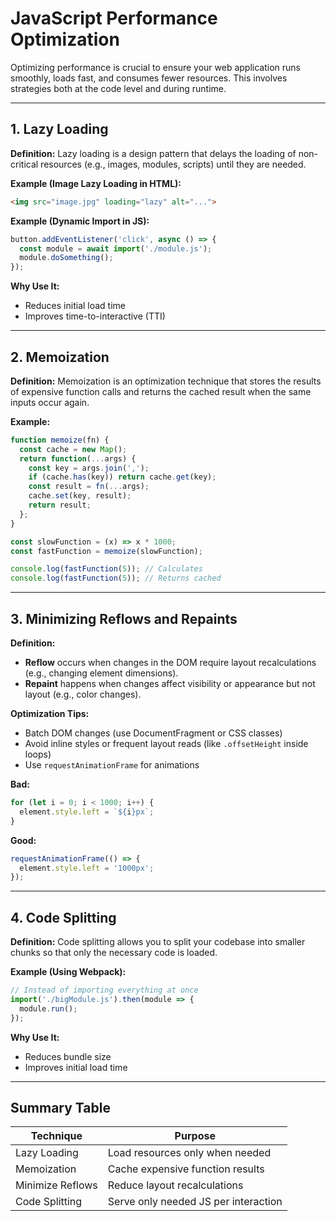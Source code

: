 # JavaScript Performance Optimization

Optimizing performance is crucial to ensure your web application runs smoothly, loads fast, and consumes fewer resources. This involves strategies both at the code level and during runtime.

---

## 1. Lazy Loading

**Definition:**
Lazy loading is a design pattern that delays the loading of non-critical resources (e.g., images, modules, scripts) until they are needed.

**Example (Image Lazy Loading in HTML):**

```html
<img src="image.jpg" loading="lazy" alt="...">
```

**Example (Dynamic Import in JS):**

```js
button.addEventListener('click', async () => {
  const module = await import('./module.js');
  module.doSomething();
});
```

**Why Use It:**

* Reduces initial load time
* Improves time-to-interactive (TTI)

---

## 2. Memoization

**Definition:**
Memoization is an optimization technique that stores the results of expensive function calls and returns the cached result when the same inputs occur again.

**Example:**

```js
function memoize(fn) {
  const cache = new Map();
  return function(...args) {
    const key = args.join(',');
    if (cache.has(key)) return cache.get(key);
    const result = fn(...args);
    cache.set(key, result);
    return result;
  };
}

const slowFunction = (x) => x * 1000;
const fastFunction = memoize(slowFunction);

console.log(fastFunction(5)); // Calculates
console.log(fastFunction(5)); // Returns cached
```

---

## 3. Minimizing Reflows and Repaints

**Definition:**

* **Reflow** occurs when changes in the DOM require layout recalculations (e.g., changing element dimensions).
* **Repaint** happens when changes affect visibility or appearance but not layout (e.g., color changes).

**Optimization Tips:**

* Batch DOM changes (use DocumentFragment or CSS classes)
* Avoid inline styles or frequent layout reads (like `.offsetHeight` inside loops)
* Use `requestAnimationFrame` for animations

**Bad:**

```js
for (let i = 0; i < 1000; i++) {
  element.style.left = `${i}px`;
}
```

**Good:**

```js
requestAnimationFrame(() => {
  element.style.left = '1000px';
});
```

---

## 4. Code Splitting

**Definition:**
Code splitting allows you to split your codebase into smaller chunks so that only the necessary code is loaded.

**Example (Using Webpack):**

```js
// Instead of importing everything at once
import('./bigModule.js').then(module => {
  module.run();
});
```

**Why Use It:**

* Reduces bundle size
* Improves initial load time

---

## Summary Table

| Technique        | Purpose                              |
| ---------------- | ------------------------------------ |
| Lazy Loading     | Load resources only when needed      |
| Memoization      | Cache expensive function results     |
| Minimize Reflows | Reduce layout recalculations         |
| Code Splitting   | Serve only needed JS per interaction |
